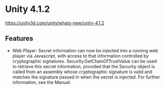 # Unity 4.1.2

https://unity3d.com/unity/whats-new/unity-4.1.2

## Features



*   Web Player: Secret information can now be injected into a running web player via Javascript, with access to that information controlled by cryptographic signatures. Security.GetChainOfTrustValue can be used to retrieve this secret information, provided that the Security object is called from an assembly whose cryptographic signature is valid and matches the signature passed in when the secret is injected. For further information, see the Manual.